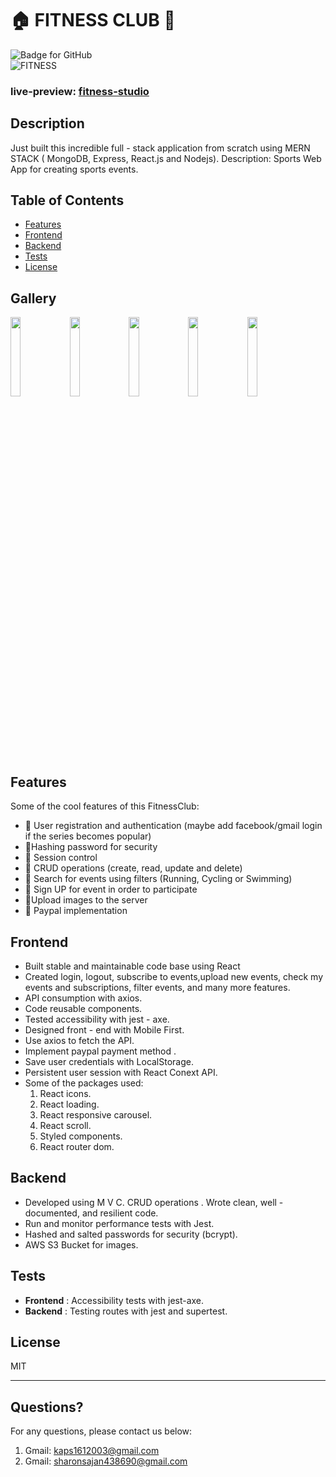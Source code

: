 # :house: FITNESS CLUB :muscle:
  ![Badge for GitHub](https://img.shields.io/github/languages/top/jordanwhunter/readme-generator?style=flat&logo=appveyor) <br/>
![FITNESS](https://user-images.githubusercontent.com/47585614/110193559-3afeb880-7dfa-11eb-8fa8-b942f7515f4d.gif)

### live-preview: [fitness-studio](fitclub-4a2c0.web.app/)
  
  ## Description 

Just built this incredible full - stack application from scratch using MERN STACK ( MongoDB, Express, React.js and Nodejs).
Description: Sports Web App for creating sports events.

  ## Table of Contents
  * [Features](#features)
  * [Frontend](#frontend)
  * [Backend](#backend)
  * [Tests](#tests)
  * [License](#license)
  
  ## Gallery
  <img src="https://i.ibb.co/Z6XXM2w/FItness-Club.png" width="18%"></img> <img src="https://i.ibb.co/0YBz09w/Screenshot-from-2021-03-05-21-35-05.png" width="18%"></img>  <img src="https://i.ibb.co/dpZxrn7/Screenshot-from-2021-03-05-21-34-21.png" width="18%"></img> <img src="https://i.ibb.co/RpDShY3/Screenshot-from-2021-03-05-21-35-18.png" width="18%"></img> <img src="https://i.ibb.co/f2HbSSY/Screenshot-from-2021-03-05-21-33-35.png" width="18%"></img> 
  
  ## Features
  
 Some of the cool features of this FitnessClub:
* :muscle: User registration and authentication (maybe add facebook/gmail login if the series becomes popular)
* :muscle:Hashing password for security
* :muscle: Session control
* :muscle: CRUD operations (create, read, update and delete)
* :muscle: Search for events using filters (Running, Cycling or Swimming)
* :muscle: Sign UP for event in order to participate
* :muscle:Upload images to the server
* :muscle: Paypal implementation
  
## Frontend 

* Built stable and maintainable code base using React
* Created login, logout, subscribe to events,upload new events, check my events and subscriptions,
filter events, and many more features.
* API consumption with axios.
* Code reusable components.
* Tested accessibility with jest - axe.
* Designed front - end with Mobile First.
* Use axios to fetch the API.
* Implement paypal payment method .
* Save user credentials with LocalStorage.
* Persistent user session with React Conext API.
* Some of the packages used:
    1. React icons.
    2. React loading.
    3. React responsive carousel.
    4. React scroll.
    5. Styled components.
    6. React router dom.  

## Backend


* Developed using M V C. CRUD operations . Wrote clean, well - documented, and resilient code.
* Run and monitor performance tests with Jest. 
* Hashed and salted passwords for security (bcrypt).
* AWS S3 Bucket for images.

## Tests


* **Frontend** : Accessibility tests with jest-axe.
* **Backend** : Testing routes with jest and supertest.

## License

MIT

---

## Questions?

For any questions, please contact us below:

1. Gmail: kaps1612003@gmail.com
2. Gmail: sharonsajan438690@gmail.com

